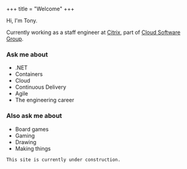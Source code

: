 +++
title = "Welcome"
+++

Hi, I'm Tony.

Currently working as a staff engineer at [Citrix](https://citrix.com/), part of [Cloud Software Group](https://www.cloud.com/).

### Ask me about 
- .NET
- Containers
- Cloud
- Continuous Delivery
- Agile
- The engineering career

### Also ask me about
- Board games
- Gaming
- Drawing
- Making things

`This site is currently under construction.`
